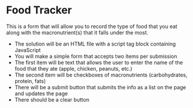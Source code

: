 # Food Tracker
This is a form that will allow you to record the type of food that you eat along with the macronutrient(s) that it falls under the most.
- The solution will be an HTML file with a script tag block containing JavaScript
- You will make a simple form that accepts two items per submission
- The first item will be text that allows the user to enter the name of the food that they ate (apple, chicken, peanuts, etc.)
- The second item will be checkboxes of macronutrients (carbohydrates, protein, fats)
- There will be a submit button that submits the info as a list on the page and updates the page
- There should be a clear button
